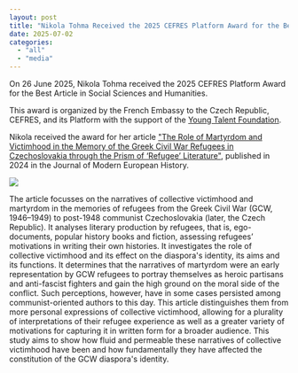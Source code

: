 ```yaml
---
layout: post
title: "Nikola Tohma Received the 2025 CEFRES Platform Award for the Best Article"
date: 2025-07-02
categories: 
  - "all"
  - "media"
---
```


On 26 June 2025, Nikola Tohma received the 2025 CEFRES Platform Award for the Best Article in Social Sciences and Humanities.

This award is organized by the French Embassy to the Czech Republic, CEFRES, and its Platform with the support of the [Young Talent Foundation](https://roft.studio/).

Nikola received the award for her article ["The Role of Martyrdom and Victimhood in the Memory of the Greek Civil War Refugees in Czechoslovakia through the Prism of ‘Refugee’ Literature"](https://journals.sagepub.com/doi/abs/10.1177/16118944241241427), published in 2024 in the Journal of Modern European History.

![](../../../assets/images/2025-07-02_tohma_cefres.jpg)

The article focusses on the narratives of collective victimhood and martyrdom in the memories of refugees from the Greek Civil War (GCW, 1946–1949) to post-1948 communist Czechoslovakia (later, the Czech Republic). It analyses literary production by refugees, that is, ego-documents, popular history books and fiction, assessing refugees’ motivations in writing their own histories. It investigates the role of collective victimhood and its effect on the diaspora's identity, its aims and its functions. It determines that the narratives of martyrdom were an early representation by GCW refugees to portray themselves as heroic partisans and anti-fascist fighters and gain the high ground on the moral side of the conflict. Such perceptions, however, have in some cases persisted among communist-oriented authors to this day. This article distinguishes them from more personal expressions of collective victimhood, allowing for a plurality of interpretations of their refugee experience as well as a greater variety of motivations for capturing it in written form for a broader audience. This study aims to show how fluid and permeable these narratives of collective victimhood have been and how fundamentally they have affected the constitution of the GCW diaspora's identity.
